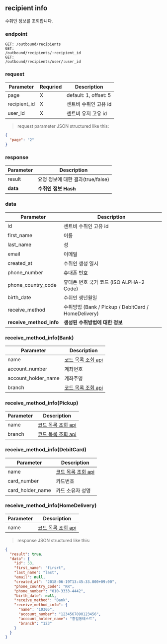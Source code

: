 ## recipient info

수취인 정보를 조회합니다.

### endpoint
<code>GET: /outbound/recipients</code><br/>
<code>GET: /outbound/recipients/:recipient_id</code><br/>
<code>GET: /outbound/recipients/user/:user_id</code>

### request
Parameter | Requried | Description
--------- | ------- | -----------
page |X| default: 1, offset: 5
recipient_id |X| 센트비 수취인 고유 id
user_id |X| 센트비 유저 고유 id

> request parameter JSON structured like this:

```json
{
  "page": "2"
}
```


### response
Parameter | Description
--------- | -----------
result | 요청 정보에 대한 결과(true/false)
**data** | **수취인 정보 Hash**

### data
Parameter | Description
--------- | -----------
id | 센트비 수취인 고유 id
first_name | 이름
last_name | 성
email | 이메일
created_at | 수취인 생성 일시
phone_number | 휴대폰 번호
phone_country_code | 휴대폰 번호 국가 코드 (ISO ALPHA-2 Code)
birth_date | 수취인 생년월일
receive_method | 수취방법 (Bank / Pickup / DebitCard / HomeDelivery)
**receive_method_info** | **생성된 수취방법에 대한 정보**

### receive_method_info(Bank) 
Parameter | Description
--------- | ----------- 
name | <a href="#remittance-code-info">코드 목록 조회 api</a>
account_number | 계좌번호
account_holder_name | 계좌주명
branch | <a href="#remittance-code-info"> 코드 목록 조회 api</a>

### receive_method_info(Pickup)
Parameter | Description
--------- | -----------
name | <a href="#remittance-code-info">코드 목록 조회 api</a>
branch | <a href="#remittance-code-info"> 코드 목록 조회 api</a>

### receive_method_info(DebitCard)
Parameter | Description
--------- | -----------
name | <a href="#remittance-code-info">코드 목록 조회 api</a>
card_number | 카드번호
card_holder_name | 카드 소유자 성명

### receive_method_info(HomeDelivery)
Parameter | Description
--------- | -----------
name | <a href="#remittance-code-info">코드 목록 조회 api</a>


> response JSON structured like this:

```json
{
  "result": true,
  "data": {
    "id": 53,
    "first_name": "firsrt",
    "last_name": "last",
    "email": null,
    "created_at": "2018-06-19T13:45:33.000+09:00",
    "phone_country_code": "KR",
    "phone_number": "010-3333-4442",
    "birth_date": null,
    "receive_method": "Bank",
    "receive_method_info": {
      "name": "10305",
      "account_number": "1234567890123456",
      "account_holder_name": "홍길동테스트",
      "branch": "123"
    }
  }
}
```

